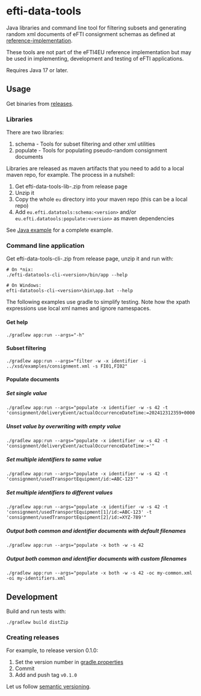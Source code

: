 # efti-data-tools

Java libraries and command line tool for filtering subsets and generating random xml documents of eFTI consignment schemas
as defined at [reference-implementation](https://github.com/EFTI4EU/reference-implementation/tree/main/schema/xsd).

These tools are not part of the eFTI4EU reference implementation but may be used in implementing, development and testing
of eFTI applications.

Requires Java 17 or later.

## Usage

Get binaries from [releases](https://github.com/EFTI4EU/efti-data-tools/releases).

### Libraries

There are two libraries:

 1. schema - Tools for subset filtering and other xml utilities
 2. populate - Tools for populating pseudo-random consignment documents

Libraries are released as maven artifacts that you need to add to a local maven repo, for example. The process in a
nutshell:

 1. Get efti-data-tools-lib-<version>.zip from release page
 2. Unzip it
 3. Copy the whole `eu` directory into your maven repo (this can be a local repo)
 4. Add `eu.efti.datatools:schema:<version>` and/or `eu.efti.datatools:populate:<version>` as maven dependencies 

See [Java example](./example/java) for a complete example.

### Command line application

Get efti-data-tools-cli-<version>.zip from release page, unzip it and run with:
```
# On *nix:
./efti-datatools-cli-<version>/bin/app --help

# On Windows:
efti-datatools-cli-<version>\bin\app.bat --help
```

The following examples use gradle to simplify testing. Note how the xpath expressions use local xml names and ignore namespaces.

#### Get help

```shell
./gradlew app:run --args="-h"
```

#### Subset filtering

```shell
./gradlew app:run --args="filter -w -x identifier -i ../xsd/examples/consignment.xml -s FI01,FI02"
```

#### Populate documents

##### Set single value

```shell
./gradlew app:run --args="populate -x identifier -w -s 42 -t 'consignment/deliveryEvent/actualOccurrenceDateTime:=202412312359+0000'"
```

##### Unset value by overwriting with empty value

```shell
./gradlew app:run --args="populate -x identifier -w -s 42 -t 'consignment/deliveryEvent/actualOccurrenceDateTime:='"
```

##### Set multiple identifiers to same value

```shell
./gradlew app:run --args="populate -x identifier -w -s 42 -t 'consignment/usedTransportEquipment/id:=ABC-123'"
```

##### Set multiple identifiers to different values

```shell
./gradlew app:run --args="populate -x identifier -w -s 42 -t 'consignment/usedTransportEquipment[1]/id:=ABC-123' -t 'consignment/usedTransportEquipment[2]/id:=XYZ-789'"
```

##### Output both common and identifier documents with default filenames

```shell
./gradlew app:run --args="populate -x both -w -s 42
```

##### Output both common and identifier documents with custom filenames

```shell
./gradlew app:run --args="populate -x both -w -s 42 -oc my-common.xml -oi my-identifiers.xml
```

## Development

Build and run tests with:
```
./gradlew build distZip
```

### Creating releases

For example, to release version 0.1.0:
1. Set the version number in [gradle.properties](gradle.properties)
2. Commit
3. Add and push tag `v0.1.0`

Let us follow [semantic versioning](https://semver.org/).
